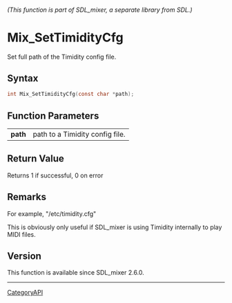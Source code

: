 ###### (This function is part of SDL_mixer, a separate library from SDL.)
# Mix_SetTimidityCfg

Set full path of the Timidity config file.

## Syntax

```c
int Mix_SetTimidityCfg(const char *path);

```

## Function Parameters

|              |                                 |
| ------------ | ------------------------------- |
| **path**     | path to a Timidity config file. |

## Return Value

Returns 1 if successful, 0 on error

## Remarks

For example, "/etc/timidity.cfg"

This is obviously only useful if SDL_mixer is using Timidity internally to
play MIDI files.

## Version

This function is available since SDL_mixer 2.6.0.

----
[CategoryAPI](CategoryAPI.md)
